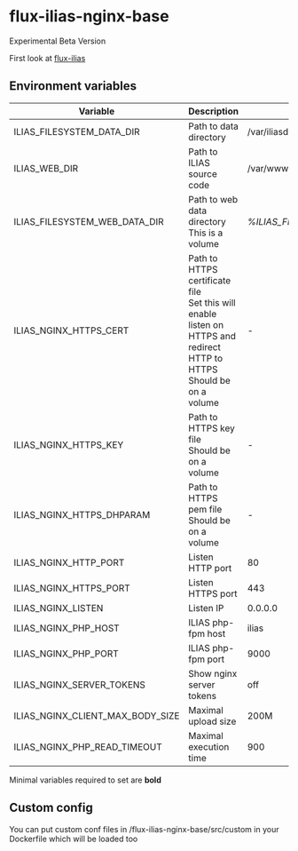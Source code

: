 # flux-ilias-nginx-base

Experimental Beta Version

First look at [flux-ilias](https://github.com/fluxapps/flux-ilias)

## Environment variables

| Variable | Description | Default value |
| -------- | ----------- | ------------- |
| ILIAS_FILESYSTEM_DATA_DIR | Path to data directory | /var/iliasdata |
| ILIAS_WEB_DIR | Path to ILIAS source code | /var/www/html |
| ILIAS_FILESYSTEM_WEB_DATA_DIR | Path to web data directory<br>This is a volume | *%ILIAS_FILESYSTEM_DATA_DIR%*/web |
| ILIAS_NGINX_HTTPS_CERT | Path to HTTPS certificate file<br>Set this will enable listen on HTTPS and redirect HTTP to HTTPS<br>Should be on a volume | *-* |
| ILIAS_NGINX_HTTPS_KEY | Path to HTTPS key file<br>Should be on a volume | *-* |
| ILIAS_NGINX_HTTPS_DHPARAM | Path to HTTPS pem file<br>Should be on a volume | *-* |
| ILIAS_NGINX_HTTP_PORT | Listen HTTP port | 80 |
| ILIAS_NGINX_HTTPS_PORT | Listen HTTPS port | 443 |
| ILIAS_NGINX_LISTEN | Listen IP | 0.0.0.0 |
| ILIAS_NGINX_PHP_HOST | ILIAS php-fpm host | ilias |
| ILIAS_NGINX_PHP_PORT | ILIAS php-fpm port | 9000 |
| ILIAS_NGINX_SERVER_TOKENS | Show nginx server tokens | off |
| ILIAS_NGINX_CLIENT_MAX_BODY_SIZE | Maximal upload size | 200M |
| ILIAS_NGINX_PHP_READ_TIMEOUT | Maximal execution time | 900 |

Minimal variables required to set are **bold**

## Custom config

You can put custom conf files in /flux-ilias-nginx-base/src/custom in your Dockerfile which will be loaded too
